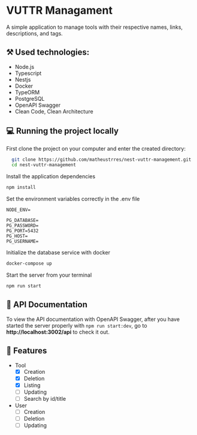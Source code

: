 # VUTTR Managament

A simple application to manage tools with their respective names, links, descriptions, and tags.

## ⚒ Used technologies:

- Node.js
- Typescript
- Nestjs
- Docker
- TypeORM
- PostgreSQL
- OpenAPI Swagger
- Clean Code, Clean Architecture

## 💻 Running the project locally

First clone the project on your computer and enter the created directory: 

```bash
  git clone https://github.com/matheustrres/nest-vuttr-management.git
  cd nest-vuttr-management
```

Install the application dependencies

```bash
npm install
```    

Set the environment variables correctly in the .env file

```env
NODE_ENV=

PG_DATABASE=
PG_PASSWORD=
PG_PORT=5432
PG_HOST=
PG_USERNAME=
```

Initialize the database service with docker

```bash
docker-compose up
```

Start the server from your terminal

```bash
npm run start
```

## 🚩 API Documentation

To view the API documentation with OpenAPI Swagger, after you have started the server properly with `npm run start:dev`, go to **http://localhost:3002/api** to check it out.

## 🎲 Features

- Tool
    - [x]  Creation
    - [x]  Deletion
    - [x]  Listing
    - [ ]  Updating 
    - [ ]  Search by id/title

- User
    - [ ]  Creation
    - [ ]  Deletion
    - [ ]  Updating
